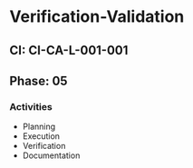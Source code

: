 # Verification-Validation

## CI: CI-CA-L-001-001
## Phase: 05

### Activities
- Planning
- Execution
- Verification
- Documentation
